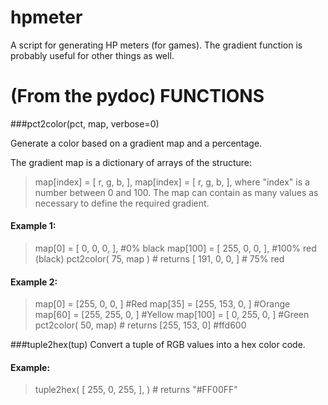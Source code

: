hpmeter
=======

A script for generating HP meters (for games). The gradient function is probably useful for other things as well.

(From the pydoc)
FUNCTIONS
=========
###pct2color(pct, map, verbose=0)
    
Generate a color based on a gradient map and a percentage.
        
The gradient map is a dictionary of arrays of the structure:
> map[index] = [ r, g, b, ],
> map[index] = [ r, g, b, ],
where "index" is a number between 0 and 100. The map can contain as many values as necessary to define the required gradient.
        
#### Example 1:
> map[0]   = [ 0,   0, 0, ], #0% black
> map[100] = [ 255, 0, 0, ], #100% red (black)
> pct2color( 75, map ) # returns [ 191, 0, 0, ] # 75% red
       
#### Example 2:
> map[0] = [255, 0, 0, ] #Red
> map[35] = [255, 153, 0, ] #Orange
> map[60] = [255, 255, 0, ] #Yellow
> map[100] = [ 0, 255, 0, ] #Green
> pct2color( 50, map) # returns [255, 153, 0] #ffd600
    
###tuple2hex(tup)
Convert a tuple of RGB values into a hex color code.
        
#### Example:
> tuple2hex( [ 255, 0, 255, ], ) # returns "#FF00FF"
